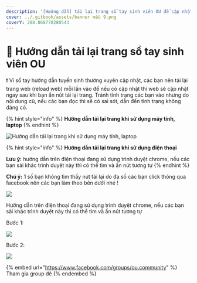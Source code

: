 ```yaml
---
description: '[Hướng dẫn] tải lại trang sổ tay sinh viên OU để cập nhật thông tin mới nhất'
cover: ../.gitbook/assets/banner mẫu 9.png
coverY: 288.868778280543
---
```


# 📑 Hướng dẫn tải lại trang sổ tay sinh viên OU

❗ Vì sổ tay hướng dẫn tuyển sinh thường xuyên cập nhật, các bạn nên tải lại trang web (reload web) mỗi lần vào để nếu có cập nhật thì web sẽ cập nhật ngay sau khi bạn ấn nút tải lại trang. Tránh tình trạng các bạn vào nhưng do nội dung cũ, nếu các bạn đọc thì sẽ có sai sót, dẫn đến tình trạng không đáng có.

{% hint style="info" %}
**Hướng dẫn tải lại trang khi sử dụng máy tính, laptop**
{% endhint %}

![Hướng dẫn tải lại trang khi sử dụng máy tính, laptop](<../.gitbook/assets/reload pc.png>)

{% hint style="info" %}
**Hướng dẫn tải lại trang khi sử dụng điện thoại**

**Lưu ý:** hướng dẫn trên điện thoại đang sử dụng trình duyệt chrome, nếu các bạn sài khác trình duyệt này thì có thể tìm và ấn nút tương tự
{% endhint %}

**Chú ý:** 1 số bạn không tìm thấy nút tải lại do đa số các bạn click thông qua facebook nên các bạn làm theo bên dưới nhé !

![](<../.gitbook/assets/reload fb link (1).jpg>)

Hướng dẫn trên điện thoại đang sử dụng trình duyệt chrome, nếu các bạn sài khác trình duyệt này thì có thể tìm và ấn nút tương tự

Bước 1:

![](<../.gitbook/assets/reload mb1.jpg>)

Bước 2:

![](<../.gitbook/assets/reload mb2.jpg>)

{% embed url="https://www.facebook.com/groups/ou.community" %}
Tham gia group đê
{% endembed %}
